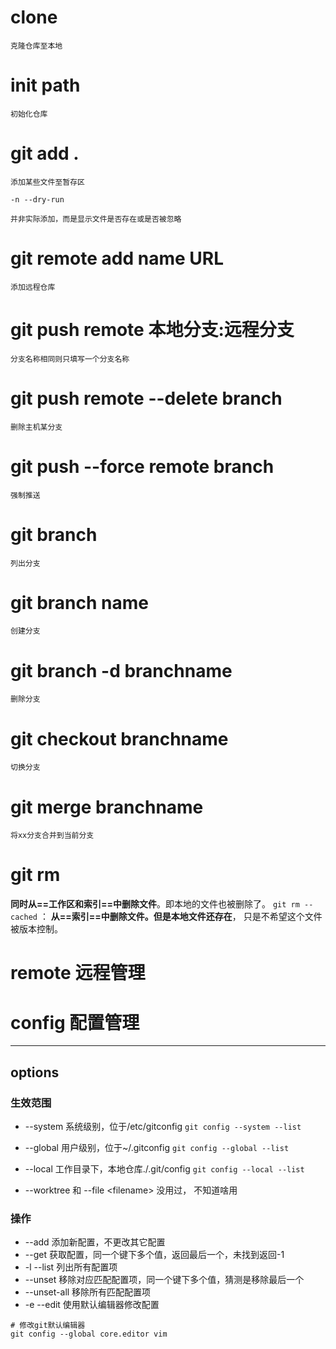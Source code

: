 # clone 
	
	克隆仓库至本地

# init path
	
	初始化仓库

# git add .

	添加某些文件至暂存区
	
	-n --dry-run

	并非实际添加，而是显示文件是否存在或是否被忽略


# git remote add name URL
	添加远程仓库

# git push remote 本地分支:远程分支
	分支名称相同则只填写一个分支名称

# git push remote --delete branch
	删除主机某分支

# git push --force remote branch
	强制推送

# git branch
	列出分支

# git branch name
	创建分支

# git branch -d branchname
	删除分支

# git checkout branchname
	切换分支

# git merge branchname
	将xx分支合并到当前分支

# git rm

**同时从==工作区和索引==中删除文件**。即本地的文件也被删除了。
`git rm --cached` ： **从==索引==中删除文件。但是本地文件还存在**， 只是不希望这个文件被版本控制。
# remote 远程管理

# config 配置管理
***
## options

### 生效范围
- --system 系统级别，位于/etc/gitconfig
`git config --system --list`

- --global 用户级别，位于~/.gitconfig
`git config --global --list`

- --local 工作目录下，本地仓库./.git/config
`git config --local --list`

- --worktree 和 --file \<filename\>
没用过， 不知道啥用

### 操作
- --add 添加新配置，不更改其它配置
- --get 获取配置，同一个键下多个值，返回最后一个，未找到返回-1
- -l --list 列出所有配置项
- --unset 移除对应匹配配置项，同一个键下多个值，猜测是移除最后一个
- --unset-all 移除所有匹配配置项
- -e --edit 使用默认编辑器修改配置

```git
# 修改git默认编辑器
git config --global core.editor vim
```
